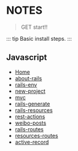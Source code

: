 # NOTES
> GET start!!

::: tip
Basic install steps.
:::

## Javascript
  - [Home](/)
  - [about-rails](/video-develop-basic/001-about-rails.md)
  - [rails-env](/video-develop-basic/002-rails-env.md)
  - [new-project](/video-develop-basic/003-new-project.md)
  - [mvc](/video-develop-basic/004-mvc.md)
  - [rails-generate](/video-develop-basic/005-rails-generate.md)
  - [rails-resources](/video-develop-basic/006-rails-resources.md)
  - [rest-actions](/video-develop-basic/007-rest-actions.md)
  - [weibo-posts](/video-develop-basic/008-weibo-posts.md)
  - [rails-routes](/video-develop-basic/009-rails-routes.md)
  - [resources-routes](/video-develop-basic/010-resources-routes.md)
  - [active-record](/video-develop-basic/011-active-record.md)
